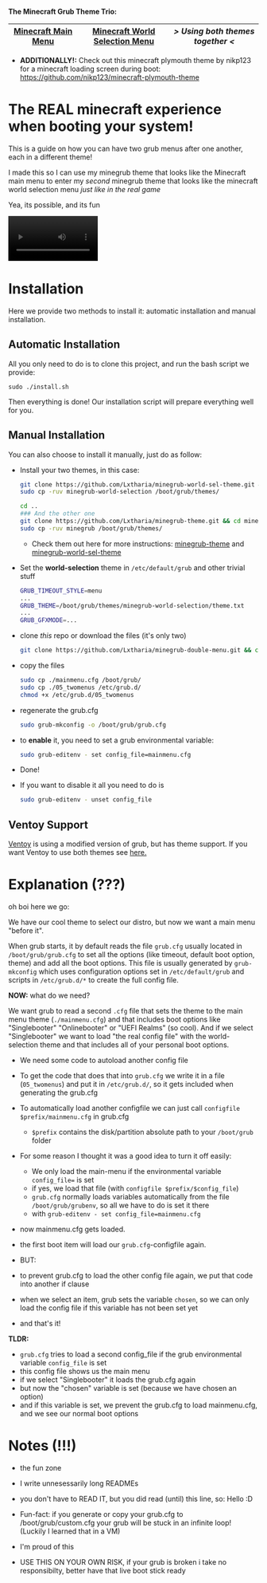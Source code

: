 **The Minecraft Grub Theme Trio:**

| [Minecraft Main Menu](https://github.com/Lxtharia/minegrub-theme) | [Minecraft World Selection Menu](https://github.com/Lxtharia/minegrub-world-sel-theme) | *> Using both themes together <* |
| --- | --- | --- |

- **ADDITIONALLY!:** Check out this minecraft plymouth theme by nikp123 for a minecraft loading screen during boot: https://github.com/nikp123/minecraft-plymouth-theme

# The REAL minecraft experience when booting your system!

This is a guide on how you can have two grub menus after one another, each in a different theme!

I made this so I can use my minegrub theme that looks like the Minecraft main menu to enter my _second_ minegrub theme that looks like the minecraft world selection menu _just like in the real game_

Yea, its possible, and its fun

<video src='https://github.com/Lxtharia/double-minegrub-menu/assets/87075045/3b317b16-482c-44cf-9faa-75a3f437e7b5' width=180 > </video>


# Installation

Here we provide two methods to install it: automatic installation and manual installation.

## Automatic Installation

All you only need to do is to clone this project, and run the bash script we provide:

```shell
sudo ./install.sh
```

Then everything is done! Our installation script will prepare everything well for you.

## Manual Installation

You can also choose to install it manually, just do as follow:

- Install your two themes, in this case:
    ```bash
    git clone https://github.com/Lxtharia/minegrub-world-sel-theme.git && cd minegrub-world-sel-theme
    sudo cp -ruv minegrub-world-selection /boot/grub/themes/
    
    cd ..
    ### And the other one
    git clone https://github.com/Lxtharia/minegrub-theme.git && cd minegrub-theme
    sudo cp -ruv minegrub /boot/grub/themes/
    ```
    - Check them out here for more instructions: [minegrub-theme](https://github.com/Lxtharia/minegrub-theme) and [minegrub-world-sel-theme](https://github.com/Lxtharia/minegrub-world-sel-theme)

- Set the **world-selection** theme in `/etc/default/grub` and other trivial stuff
    ```bash
    GRUB_TIMEOUT_STYLE=menu
    ...
    GRUB_THEME=/boot/grub/themes/minegrub-world-selection/theme.txt
    ...
    GRUB_GFXMODE=...
    ```
- clone _this_ repo or download the files (it's only two)
    ```bash
    git clone https://github.com/Lxtharia/minegrub-double-menu.git && cd minegrub-double-menu
    ```
- copy the files
    ```bash
    sudo cp ./mainmenu.cfg /boot/grub/
    sudo cp ./05_twomenus /etc/grub.d/
    chmod +x /etc/grub.d/05_twomenus
    ```
- regenerate the grub.cfg
    ```bash
    sudo grub-mkconfig -o /boot/grub/grub.cfg
    ```
- to **enable** it, you need to set a grub environmental variable:
    ```bash
    sudo grub-editenv - set config_file=mainmenu.cfg
    ```
- Done!
- If you want to disable it all you need to do is
    ```bash
    sudo grub-editenv - unset config_file
    ```

## Ventoy Support

[Ventoy](https://www.ventoy.net/en/index.html) is using a modified version of grub, but has theme support.
If you want Ventoy to use both themes see [here.](./ventoy/README.md)

# Explanation (???)

oh boi here we go:

We have our cool theme to select our distro, but now we want a main menu "before it".

When grub starts, it by default reads the file `grub.cfg` usually located in `/boot/grub/grub.cfg` to set all the options (like timeout, default boot option, theme) and add all the boot options.
This file is usually generated by `grub-mkconfig` which uses configuration options set in `/etc/default/grub` and scripts in `/etc/grub.d/*` to create the full config file.

**NOW:** what do we need?

We want grub to read a second `.cfg` file that sets the theme to the main menu theme (`./mainmenu.cfg`) and that includes boot options like "Singlebooter" "Onlinebooter" or "UEFI Realms" (so cool). 
And if we select "Singlebooter" we want to load "the real config file" with the world-selection theme and that includes all of your personal boot options.

- We need some code to autoload another config file
- To get the code that does that into `grub.cfg` we write it in a file (`05_twomenus`) and put it in `/etc/grub.d/`, so it gets included when generating the grub.cfg 
- To automatically load another configfile we can just call `configfile $prefix/mainmenu.cfg` in grub.cfg
    - `$prefix` contains the disk/partition absolute path to your `/boot/grub` folder
- For some reason I thought it was a good idea to turn it off easily:
    - We only load the main-menu if the environmental variable `config_file=` is set 
    - if yes, we load that file (with `configfile $prefix/$config_file`)
    - `grub.cfg` normally loads variables automatically from the file `/boot/grub/grubenv`, so all we have to do is set it there 
    - with `grub-editenv - set config_file=mainmenu.cfg`

- now mainmenu.cfg gets loaded.
- the first boot item will load our `grub.cfg`-configfile again.

- BUT:
- to prevent grub.cfg to load the other config file again, we put that code into another if clause
- when we select an item, grub sets the variable `chosen`, so we can only load the config file if this variable has not been set yet
- and that's it!

**TLDR:**
- `grub.cfg` tries to load a second config_file if the grub environmental variable `config_file` is set
- this config file shows us the main menu
- if we select "Singlebooter" it loads the grub.cfg again
- but now the "chosen" variable is set (because we have chosen an option)
- and if this variable is set, we prevent the grub.cfg to load mainmenu.cfg, and we see our normal boot options

# Notes (!!!)
- the fun zone

- I write unnesessarily long READMEs
- you don't have to READ IT, but you did read (until) this line, so: Hello :D
- Fun-fact: if you generate or copy your grub.cfg to /boot/grub/custom.cfg your grub will be stuck in an infinite loop! (Luckily I learned that in a VM)
- I'm proud of this
- USE THIS ON YOUR OWN RISK, if your grub is broken i take no responsibilty, better have that live boot stick ready
